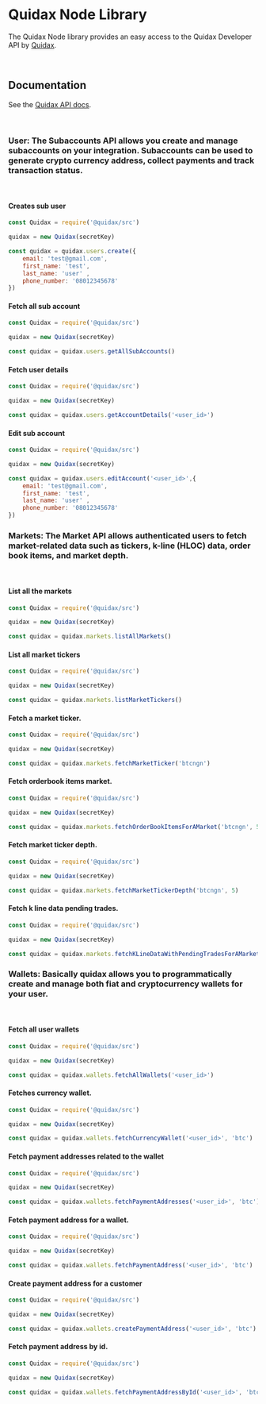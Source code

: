 # Quidax Node Library
The Quidax Node library provides an easy access to the Quidax Developer API by [Quidax](https://quidax.com).

&nbsp;

## Documentation
See the [Quidax API docs](https://docs.quidax.com/docs/overview).

&nbsp;


### **User**: The Subaccounts API allows you create and manage subaccounts on your integration. Subaccounts can be used to generate crypto currency address, collect payments and track transaction status.
&nbsp;

#### Creates sub user

```javascript
const Quidax = require('@quidax/src')

quidax = new Quidax(secretKey)

const quidax = quidax.users.create({ 
    email: 'test@gmail.com', 
    first_name: 'test', 
    last_name: 'user' ,
    phone_number: '08012345678'
})

```

#### Fetch all sub account

```javascript
const Quidax = require('@quidax/src')

quidax = new Quidax(secretKey)

const quidax = quidax.users.getAllSubAccounts()

```

#### Fetch user details

```javascript
const Quidax = require('@quidax/src')

quidax = new Quidax(secretKey)

const quidax = quidax.users.getAccountDetails('<user_id>')

```

#### Edit sub account

```javascript
const Quidax = require('@quidax/src')

quidax = new Quidax(secretKey)

const quidax = quidax.users.editAccount('<user_id>',{ 
    email: 'test@gmail.com', 
    first_name: 'test', 
    last_name: 'user' ,
    phone_number: '08012345678'
})

```


### **Markets**: The Market API allows authenticated users to fetch market-related data such as tickers, k-line (HLOC) data, order book items, and market depth.
&nbsp;

#### List all the markets
```javascript
const Quidax = require('@quidax/src')

quidax = new Quidax(secretKey)

const quidax = quidax.markets.listAllMarkets()

```

#### List all market tickers
```javascript
const Quidax = require('@quidax/src')

quidax = new Quidax(secretKey)

const quidax = quidax.markets.listMarketTickers()

```

#### Fetch a market ticker.
```javascript
const Quidax = require('@quidax/src')

quidax = new Quidax(secretKey)

const quidax = quidax.markets.fetchMarketTicker('btcngn')

```

#### Fetch orderbook items market.
```javascript
const Quidax = require('@quidax/src')

quidax = new Quidax(secretKey)

const quidax = quidax.markets.fetchOrderBookItemsForAMarket('btcngn', 5, 5)

```

#### Fetch market ticker depth.
```javascript
const Quidax = require('@quidax/src')

quidax = new Quidax(secretKey)

const quidax = quidax.markets.fetchMarketTickerDepth('btcngn', 5)

```

#### Fetch k line data pending trades.
```javascript
const Quidax = require('@quidax/src')

quidax = new Quidax(secretKey)

const quidax = quidax.markets.fetchKLineDataWithPendingTradesForAMarket('btcngn', 5, 10, "<timestamp>")

```

### **Wallets**: Basically quidax allows you to programmatically create and manage both fiat and cryptocurrency wallets for your user.
&nbsp;

#### Fetch all user wallets
```javascript
const Quidax = require('@quidax/src')

quidax = new Quidax(secretKey)

const quidax = quidax.wallets.fetchAllWallets('<user_id>')

```

#### Fetches currency wallet.
```javascript
const Quidax = require('@quidax/src')

quidax = new Quidax(secretKey)

const quidax = quidax.wallets.fetchCurrencyWallet('<user_id>', 'btc')

```

#### Fetch payment addresses related to the wallet
```javascript
const Quidax = require('@quidax/src')

quidax = new Quidax(secretKey)

const quidax = quidax.wallets.fetchPaymentAddresses('<user_id>', 'btc')

```


#### Fetch payment address for a wallet.
```javascript
const Quidax = require('@quidax/src')

quidax = new Quidax(secretKey)

const quidax = quidax.wallets.fetchPaymentAddress('<user_id>', 'btc')

```

#### Create payment address for a customer
```javascript
const Quidax = require('@quidax/src')

quidax = new Quidax(secretKey)

const quidax = quidax.wallets.createPaymentAddress('<user_id>', 'btc')

```

#### Fetch payment address by id.
```javascript
const Quidax = require('@quidax/src')

quidax = new Quidax(secretKey)

const quidax = quidax.wallets.fetchPaymentAddressById('<user_id>', 'btc', '<address_id>')

```